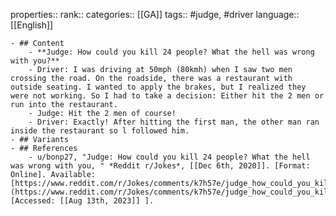 properties::
rank::
categories:: [[GA]]
tags:: #judge, #driver
language:: [[English]]

	- ## Content
		- **Judge: How could you kill 24 people? What the hell was wrong with you?**
		- Driver: I was driving at 50mph (80kmh) when I saw two men crossing the road. On the roadside, there was a restaurant with outside seating. I wanted to apply the brakes, but I realized they were not working. So I had to take a decision: Either hit the 2 men or run into the restaurant.
		- Judge: Hit the 2 men of course!
		- Driver: Exactly! After hitting the first man, the other man ran inside the restaurant so l followed him.
	- ## Variants
	- ## References
		- u/bonp27, "Judge: How could you kill 24 people? What the hell was wrong with you, " *Reddit r/Jokes*, [[Dec 6th, 2020]]. [Format: Online]. Available: [https://www.reddit.com/r/Jokes/comments/k7h57e/judge_how_could_you_kill_24_people_what_the_hell/](https://www.reddit.com/r/Jokes/comments/k7h57e/judge_how_could_you_kill_24_people_what_the_hell/). [Accessed: [[Aug 13th, 2023]] ].